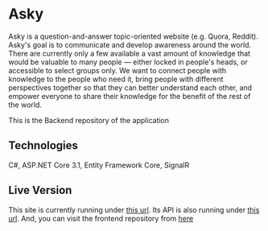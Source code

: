 # Asky
Asky is a question-and-answer topic-oriented website (e.g. Quora, Reddit). Asky's goal is to communicate and develop awareness around the world. There are currently only a few available a vast amount of knowledge that would be valuable to many people — either locked in people's heads, or accessible to select groups only. We want to connect people with knowledge to the people who need it, bring people with different perspectives together so that they can better understand each other, and empower everyone to share their knowledge for the benefit of the rest of the world.

This is the Backend repository of the application

## Technologies
C#, ASP.NET Core 3.1, Entity Framework Core, SignalR

## Live Version
This site is currently running under [this url](http://asky.mesawer.com). Its API is also running under [this url](http://api.asky.mesawer.com/swagger/index.html). And, you can visit the frontend repository from [here](https://github.com/Himato/Asky_Frontend)
